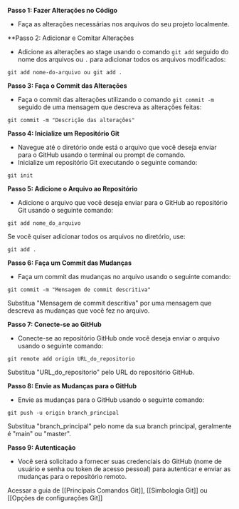**Passo 1:  Fazer Alterações no Código**

- Faça as alterações necessárias nos arquivos do seu projeto localmente.

**Passo 2: Adicionar e Comitar Alterações

- Adicione as alterações ao stage usando o comando `git add` seguido do nome dos arquivos ou `.` para adicionar todos os arquivos modificados:

```
git add nome-do-arquivo ou git add .
```

**Passo 3: Faça o Commit das Alterações**

- Faça o commit das alterações utilizando o comando `git commit -m` seguido de uma mensagem que descreva as alterações feitas:

```
git commit -m "Descrição das alterações"
```

**Passo 4: Inicialize um Repositório Git**

- Navegue até o diretório onde está o arquivo que você deseja enviar para o GitHub usando o terminal ou prompt de comando.
- Inicialize um repositório Git executando o seguinte comando:

```
git init
```

**Passo 5: Adicione o Arquivo ao Repositório**

- Adicione o arquivo que você deseja enviar para o GitHub ao repositório Git usando o seguinte comando:

```
git add nome_do_arquivo
```

Se você quiser adicionar todos os arquivos no diretório, use:

```
git add .
```

**Passo 6: Faça um Commit das Mudanças**

- Faça um commit das mudanças no arquivo usando o seguinte comando:

```
git commit -m "Mensagem de commit descritiva"
```

Substitua "Mensagem de commit descritiva" por uma mensagem que descreva as mudanças que você fez no arquivo.

**Passo 7: Conecte-se ao GitHub**

- Conecte-se ao repositório GitHub onde você deseja enviar o arquivo usando o seguinte comando:

```
git remote add origin URL_do_repositorio
```

Substitua "URL_do_repositorio" pelo URL do repositório GitHub.

**Passo 8: Envie as Mudanças para o GitHub**

- Envie as mudanças para o GitHub usando o seguinte comando:

```
git push -u origin branch_principal
```

Substitua "branch_principal" pelo nome da sua branch principal, geralmente é "main" ou "master".

**Passo 9: Autenticação**

- Você será solicitado a fornecer suas credenciais do GitHub (nome de usuário e senha ou token de acesso pessoal) para autenticar e enviar as mudanças para o repositório remoto.

Acessar a guia de [[Principais Comandos Git]], [[Simbologia Git]] ou [[Opções de configurações Git]]